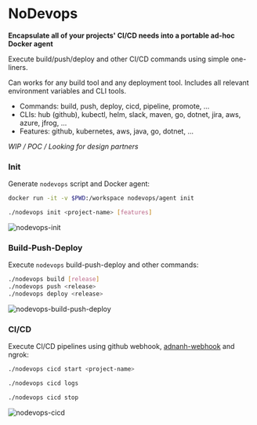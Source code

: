 # NoDevops

**Encapsulate all of your projects' CI/CD needs into a portable ad-hoc Docker agent**

Execute build/push/deploy and other CI/CD commands using simple one-liners.

Can works for any build tool and any deployment tool. Includes all relevant environment variables and CLI tools.

- Commands: build, push, deploy, cicd, pipeline, promote, ...
- CLIs: hub (github), kubectl, helm, slack, maven, go, dotnet, jira, aws, azure, jfrog, ...
- Features: github, kubernetes, aws, java, go, dotnet, ...

_WIP / POC / Looking for design partners_

### Init
Generate `nodevops` script and Docker agent:
```bash
docker run -it -v $PWD:/workspace nodevops/agent init

./nodevops init <project-name> [features]
```

![nodevops-init](https://user-images.githubusercontent.com/2588829/53676305-e7b97300-3cd2-11e9-80a9-1837be7a8b65.gif)

### Build-Push-Deploy
Execute `nodevops` build-push-deploy and other commands:
```bash
./nodevops build [release]
./nodevops push <release>
./nodevops deploy <release>
```

![nodevops-build-push-deploy](https://user-images.githubusercontent.com/2588829/53676340-62828e00-3cd3-11e9-9aad-b9e79f5eae05.gif)

### CI/CD
Execute CI/CD pipelines using github webhook, [adnanh-webhook](https://github.com/adnanh/webhook) and ngrok:
```bash
./nodevops cicd start <project-name>

./nodevops cicd logs

./nodevops cicd stop
```

![nodevops-cicd](https://user-images.githubusercontent.com/2588829/53676700-ad52d480-3cd8-11e9-9b9b-758787665032.gif)

